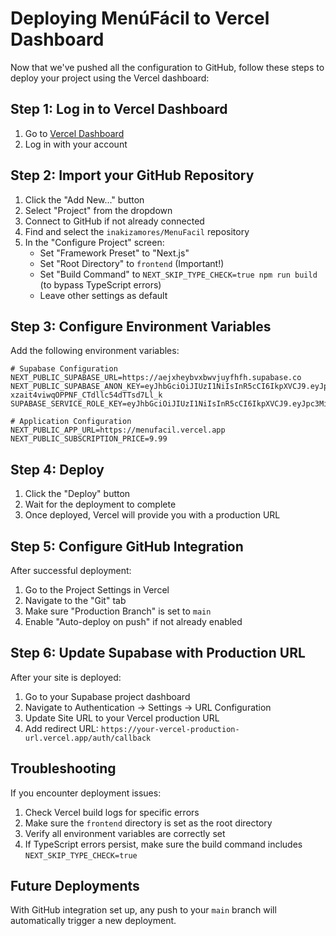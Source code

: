 # Deploying MenúFácil to Vercel Dashboard

Now that we've pushed all the configuration to GitHub, follow these steps to deploy your project using the Vercel dashboard:

## Step 1: Log in to Vercel Dashboard

1. Go to [Vercel Dashboard](https://vercel.com/dashboard)
2. Log in with your account

## Step 2: Import your GitHub Repository

1. Click the "Add New..." button
2. Select "Project" from the dropdown
3. Connect to GitHub if not already connected
4. Find and select the `inakizamores/MenuFacil` repository
5. In the "Configure Project" screen:
   - Set "Framework Preset" to "Next.js"
   - Set "Root Directory" to `frontend` (Important!)
   - Set "Build Command" to `NEXT_SKIP_TYPE_CHECK=true npm run build` (to bypass TypeScript errors)
   - Leave other settings as default

## Step 3: Configure Environment Variables

Add the following environment variables:

```
# Supabase Configuration
NEXT_PUBLIC_SUPABASE_URL=https://aejxheybvxbwvjuyfhfh.supabase.co
NEXT_PUBLIC_SUPABASE_ANON_KEY=eyJhbGciOiJIUzI1NiIsInR5cCI6IkpXVCJ9.eyJpc3MiOiJzdXBhYmFzZSIsInJlZiI6ImFlanhoZXlidnhid3ZqdXlmaGZoIiwicm9sZSI6ImFub24iLCJpYXQiOjE3NDE3MjQ3OTYsImV4cCI6MjA1NzMwMDc5Nn0.I91NGJDR-xzait4viwqOPPNF_CTdllc54dTTsd7Ll_k
SUPABASE_SERVICE_ROLE_KEY=eyJhbGciOiJIUzI1NiIsInR5cCI6IkpXVCJ9.eyJpc3MiOiJzdXBhYmFzZSIsInJlZiI6ImFlanhoZXlidnhid3ZqdXlmaGZoIiwicm9zZSI6InNlcnZpY2Vfcm9sZSIsImlhdCI6MTc0MTcyNDc5NiwiZXhwIjoyMDU3MzAwNzk2fQ.H0lvIWA2a6s8NCqgs59qRGuY9l3NzehWmRD0di3pVs4

# Application Configuration
NEXT_PUBLIC_APP_URL=https://menufacil.vercel.app
NEXT_PUBLIC_SUBSCRIPTION_PRICE=9.99
```

## Step 4: Deploy

1. Click the "Deploy" button
2. Wait for the deployment to complete
3. Once deployed, Vercel will provide you with a production URL

## Step 5: Configure GitHub Integration

After successful deployment:

1. Go to the Project Settings in Vercel
2. Navigate to the "Git" tab
3. Make sure "Production Branch" is set to `main`
4. Enable "Auto-deploy on push" if not already enabled

## Step 6: Update Supabase with Production URL

After your site is deployed:

1. Go to your Supabase project dashboard
2. Navigate to Authentication → Settings → URL Configuration
3. Update Site URL to your Vercel production URL
4. Add redirect URL: `https://your-vercel-production-url.vercel.app/auth/callback`

## Troubleshooting

If you encounter deployment issues:

1. Check Vercel build logs for specific errors
2. Make sure the `frontend` directory is set as the root directory
3. Verify all environment variables are correctly set
4. If TypeScript errors persist, make sure the build command includes `NEXT_SKIP_TYPE_CHECK=true`

## Future Deployments

With GitHub integration set up, any push to your `main` branch will automatically trigger a new deployment. 